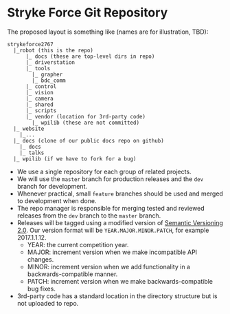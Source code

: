 # Stryke Force Git Repository

The proposed layout is something like (names are for illustration, TBD):

    strykeforce2767
      |_robot (this is the repo)
          |_ docs (these are top-level dirs in repo)
          |_ driverstation
          |_ tools
            |_ grapher
            |_ bdc_comm
          |_ control
          |_ vision
          |_ camera
          |_ shared
          |_ scripts
          |_ vendor (location for 3rd-party code)
            |_ wpilib (these are not committed)
      |_ website
        |_...
      |_ docs (clone of our public docs repo on github)
        |_ docs
        |_ talks
      |_ wpilib (if we have to fork for a bug)

- We use a single repository for each group of related projects.
- We will use the `master` branch for production releases and the `dev` branch for development.
- Whenever practical, small `feature` branches should be used and merged to development when done.
- The repo manager is responsible for merging tested and reviewed releases from the `dev` branch to the `master` branch.
- Releases will be tagged using a modified version of [Semantic Versioning 2.0][semver]. Our version format will be `YEAR.MAJOR.MINOR.PATCH`, for example 2017.1.1.12.
  - YEAR: the current competition year.
  - MAJOR: increment version when we make incompatible API changes.
  - MINOR: increment version when we add functionality in a backwards-compatible manner.
  - PATCH: increment version when we make backwards-compatible bug fixes.
- 3rd-party code has a standard location in the directory structure but is not uploaded to repo.

[semver]: http://semver.org/
